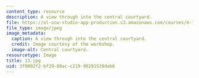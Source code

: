```yaml
---
content_type: resource
description: A view through into the central courtyard.
file: https://ol-ocw-studio-app-production.s3.amazonaws.com/courses/4-170-ecuador-workshop-fall-2006/3f0002f2bf2988acc21990291539dab8_13.jpg
file_type: image/jpeg
image_metadata:
  caption: A view through into the central courtyard.
  credit: Image courtesy of the workshop.
  image-alt: Central courtyard.
resourcetype: Image
title: 13.jpg
uid: 3f0002f2-bf29-88ac-c219-90291539dab8
---
```

